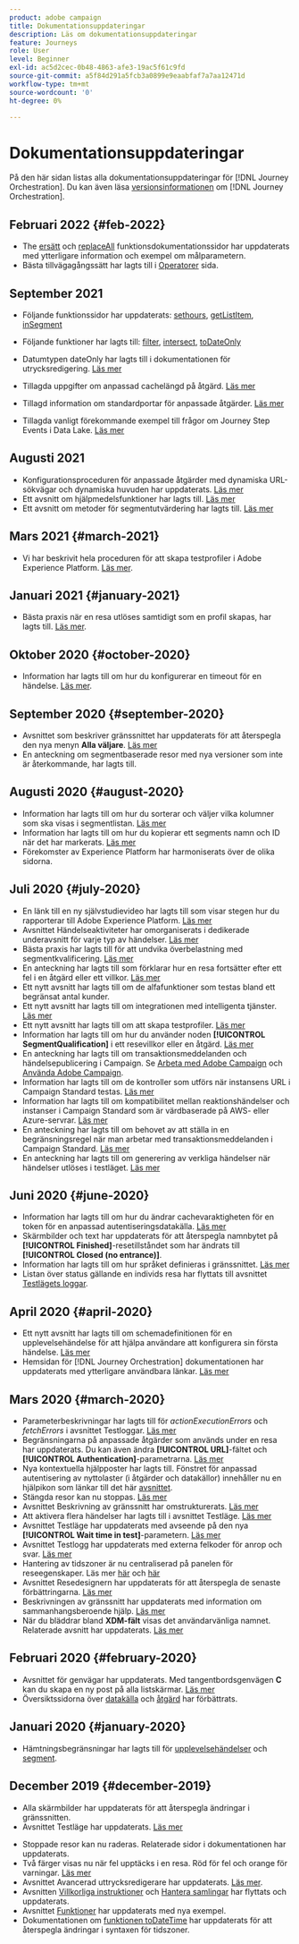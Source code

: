 ```yaml
---
product: adobe campaign
title: Dokumentationsuppdateringar
description: Läs om dokumentationsuppdateringar
feature: Journeys
role: User
level: Beginner
exl-id: ac5d2cec-0b48-4863-afe3-19ac5f61c9fd
source-git-commit: a5f84d291a5fcb3a0899e9eaabfaf7a7aa12471d
workflow-type: tm+mt
source-wordcount: '0'
ht-degree: 0%

---
```


# Dokumentationsuppdateringar

På den här sidan listas alla dokumentationsuppdateringar för [!DNL Journey Orchestration].
Du kan även läsa [versionsinformationen](../release-notes/release-notes.md) om [!DNL Journey Orchestration].

## Februari 2022 {#feb-2022}

* The [ersätt](../functions/functionreplace.md#example_2) och [replaceAll](../functions/functionreplaceall.md#example) funktionsdokumentationssidor har uppdaterats med ytterligare information och exempel om målparametern.
* Bästa tillvägagångssätt har lagts till i [Operatorer](../expression/operators.md#important-notes) sida.

## September 2021

* Följande funktionssidor har uppdaterats: [sethours](../functions/functionsethours.md), [getListItem](../functions/functiongetlistitem.md), [inSegment](../functions/functioninsegment.md)

* Följande funktioner har lagts till: [filter](../functions/functionfilter.md), [intersect](../functions/functionintersect.md), [toDateOnly](../functions/functiontodateonly.md)

* Datumtypen dateOnly har lagts till i dokumentationen för utrycksredigering. [Läs mer](../expression/data-types.md)

* Tillagda uppgifter om anpassad cachelängd på åtgärd. [Läs mer](../datasource/external-data-sources.md#section_wjp_nl5_nhb)

* Tillagd information om standardportar för anpassade åtgärder. [Läs mer](../action/url-configuration.md)

* Tillagda vanligt förekommande exempel till frågor om Journey Step Events i Data Lake. [Läs mer](../building-journeys/query-examples.md)

## Augusti 2021

* Konfigurationsproceduren för anpassade åtgärder med dynamiska URL-sökvägar och dynamiska huvuden har uppdaterats. [Läs mer](../action/url-configuration.md)
* Ett avsnitt om hjälpmedelsfunktioner har lagts till. [Läs mer](../about/user-interface.md#accessibility)
* Ett avsnitt om metoder för segmentutvärdering har lagts till. [Läs mer](../segment/about-segments.md#evaluation-method-in-journey-orchestration)

## Mars 2021 {#march-2021}

* Vi har beskrivit hela proceduren för att skapa testprofiler i Adobe Experience Platform. [Läs mer](../building-journeys/creating-test-profiles.md).

## Januari 2021 {#january-2021}

* Bästa praxis när en resa utlöses samtidigt som en profil skapas, har lagts till. [Läs mer](../about/limitations.md#journeys-limitation-profile-creation).

## Oktober 2020 {#october-2020}

* Information har lagts till om hur du konfigurerar en timeout för en händelse. [Läs mer](../building-journeys/event-activities.md#listening-to-events-during-a-specific-time).

## September 2020 {#september-2020}

* Avsnittet som beskriver gränssnittet har uppdaterats för att återspegla den nya menyn **Alla väljare**. [Läs mer](../about/user-interface.md)
* En anteckning om segmentbaserade resor med nya versioner som inte är återkommande, har lagts till.

## Augusti 2020 {#august-2020}

* Information har lagts till om hur du sorterar och väljer vilka kolumner som ska visas i segmentlistan. [Läs mer](../building-journeys/segment-qualification-events.md)
* Information har lagts till om hur du kopierar ett segments namn och ID när det har markerats. [Läs mer](../building-journeys/segment-qualification-events.md)
* Förekomster av Experience Platform har harmoniserats över de olika sidorna.

## Juli 2020 {#july-2020}

* En länk till en ny självstudievideo har lagts till som visar stegen hur du rapporterar till Adobe Experience Platform. [Läs mer](../building-journeys/sharing-overview.md)
* Avsnittet Händelseaktiviteter har omorganiserats i dedikerade underavsnitt för varje typ av händelser. [Läs mer](../building-journeys/event-activities.md)
* Bästa praxis har lagts till för att undvika överbelastning med segmentkvalificering. [Läs mer](../building-journeys/segment-qualification-events.md#speed-segment-qualification)
* En anteckning har lagts till som förklarar hur en resa fortsätter efter ett fel i en åtgärd eller ett villkor. [Läs mer](../about/troubleshooting.md#section_h3q_kqk_fhb)
* Ett nytt avsnitt har lagts till om de alfafunktioner som testas bland ett begränsat antal kunder.
* Ett nytt avsnitt har lagts till om integrationen med intelligenta tjänster. [Läs mer](../ai-services/ai-services-overview.md)
* Ett nytt avsnitt har lagts till om att skapa testprofiler. [Läs mer](../building-journeys/testing-the-journey.md)
* Information har lagts till om hur du använder noden **[!UICONTROL SegmentQualification]** i ett resevillkor eller en åtgärd. [Läs mer](../building-journeys/segment-qualification-events.md)
* En anteckning har lagts till om transaktionsmeddelanden och händelsepublicering i Campaign. Se [Arbeta med Adobe Campaign](../action/working-with-adobe-campaign.md) och [Använda Adobe Campaign](../building-journeys/using-adobe-campaign-actions.md).
* Information har lagts till om de kontroller som utförs när instansens URL i Campaign Standard testas. [Läs mer](../action/working-with-adobe-campaign.md)
* Information har lagts till om kompatibilitet mellan reaktionshändelser och instanser i Campaign Standard som är värdbaserade på AWS- eller Azure-servrar. [Läs mer](../building-journeys/reaction-events.md)
* En anteckning har lagts till om behovet av att ställa in en begränsningsregel när man arbetar med transaktionsmeddelanden i Campaign Standard. [Läs mer](../action/working-with-adobe-campaign.md)
* En anteckning har lagts till om generering av verkliga händelser när händelser utlöses i testläget. [Läs mer](../building-journeys/testing-the-journey.md#firing_events)

## Juni 2020 {#june-2020}

* Information har lagts till om hur du ändrar cachevaraktigheten för en token för en anpassad autentiseringsdatakälla. [Läs mer](../datasource/external-data-sources.md#section_wjp_nl5_nhb)
* Skärmbilder och text har uppdaterats för att återspegla namnbytet på **[!UICONTROL Finished]**-resetillståndet som har ändrats till **[!UICONTROL Closed (no entrance)]**.
* Information har lagts till om hur språket definieras i gränssnittet. [Läs mer](../about/user-interface.md)
* Listan över status gällande en individs resa har flyttats till avsnittet [Testlägets loggar](../building-journeys/testing-the-journey.md#viewing_logs).

## April 2020 {#april-2020}

* Ett nytt avsnitt har lagts till om schemadefinitionen för en upplevelsehändelse för att hjälpa användare att konfigurera sin första händelse. [Läs mer](../event/experience-event-schema.md)
* Hemsidan för [!DNL Journey Orchestration] dokumentationen har uppdaterats med ytterligare användbara länkar. [Läs mer](../../journey-orchestration-home.md)

## Mars 2020 {#march-2020}

* Parameterbeskrivningar har lagts till för _actionExecutionErrors_ och _fetchErrors_ i avsnittet Testloggar. [Läs mer](../building-journeys/testing-the-journey.md#viewing_logs)
* Begränsningarna på anpassade åtgärder som används under en resa har uppdaterats. Du kan även ändra **[!UICONTROL URL]**-fältet och **[!UICONTROL Authentication]**-parametrarna. [Läs mer](../action/about-custom-action-configuration.md)
* Nya kontextuella hjälpposter har lagts till. Fönstret för anpassad autentisering av nyttolaster (i åtgärder och datakällor) innehåller nu en hjälpikon som länkar till det här [avsnittet](../datasource/external-data-sources.md#section_wjp_nl5_nhb).
* Stängda resor kan nu stoppas. [Läs mer](../building-journeys/using-the-journey-designer.md)
* Avsnittet Beskrivning av gränssnitt har omstrukturerats. [Läs mer](../about/user-interface.md)
* Att aktivera flera händelser har lagts till i avsnittet Testläge. [Läs mer](../building-journeys/testing-the-journey.md#firing_events)
* Avsnittet Testläge har uppdaterats med avseende på den nya **[!UICONTROL Wait time in test]**-parametern. [Läs mer](../building-journeys/testing-the-journey.md)
* Avsnittet Testlogg har uppdaterats med externa felkoder för anrop och svar. [Läs mer](../building-journeys/testing-the-journey.md#viewing_logs)
* Hantering av tidszoner är nu centraliserad på panelen för reseegenskaper. Läs mer [här](../building-journeys/changing-properties.md#timezone) och [här](../building-journeys/timezone-management.md)
* Avsnittet Resedesignern har uppdaterats för att återspegla de senaste förbättringarna. [Läs mer](../building-journeys/using-the-journey-designer.md)
* Beskrivningen av gränssnitt har uppdaterats med information om sammanhangsberoende hjälp. [Läs mer](../about/user-interface.md#section_ksq_zr1_ffb)
* När du bläddrar bland **XDM-fält** visas det användarvänliga namnet. Relaterade avsnitt har uppdaterats. [Läs mer](../about/user-interface.md#friendly-names-display)

## Februari 2020 {#february-2020}

* Avsnittet för genvägar har uppdaterats. Med tangentbordsgenvägen **C** kan du skapa en ny post på alla listskärmar. [Läs mer](../about/user-interface.md#section_ksq_zr1_ffb)
* Översiktssidorna över [datakälla](../datasource/about-data-sources.md) och [åtgärd](../action/action.md) har förbättrats.

## Januari 2020 {#january-2020}

* Hämtningsbegränsningar har lagts till för [upplevelsehändelser](../datasource/adobe-experience-platform-data-source.md) och [segment](../functions/functioninsegment.md).

<!--* The [getBestSendTime documentation](../functions/functiongetbestsendtime.md) has been updated.-->

## December 2019 {#december-2019}

* Alla skärmbilder har uppdaterats för att återspegla ändringar i gränssnitten.
* Avsnittet Testläge har uppdaterats. [Läs mer](../building-journeys/testing-the-journey.md)
<!--* A warning has been added in the [email send time optimization](../building-journeys/wait-activity.md) and [predictive fatigue scores](../ai-services/leveraging-fatigue-scores.md) sections. These capabilities are only available to customers who use the [Adobe Experience Platform Data Connector](https://experienceleague.adobe.com/docs/campaign-standard/using/integrating-with-adobe-cloud/adobe-experience-platform/data-connector/aep-about-data-connector.html).-->
* Stoppade resor kan nu raderas. Relaterade sidor i dokumentationen har uppdaterats.
* Två färger visas nu när fel upptäcks i en resa. Röd för fel och orange för varningar. [Läs mer](../about/troubleshooting.md)
* Avsnittet Avancerad uttrycksredigerare har uppdaterats. [Läs mer](../expression/expressionadvanced.md).
* Avsnitten [Villkorliga instruktioner](../expression/conditional-instruction.md) och [Hantera samlingar](../expression/collection-management-functions.md) har flyttats och uppdaterats.
* Avsnittet [Funktioner](../expression/functions.md) har uppdaterats med nya exempel.
* Dokumentationen om [funktionen toDateTime](../functions/functiontodatetime.md) har uppdaterats för att återspegla ändringar i syntaxen för tidszoner.
